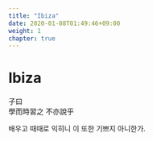 ```yaml
---
title: "Ibiza"
date: 2020-01-08T01:49:46+09:00
weight: 1
chapter: true
---
```



# Ibiza

子曰  
學而時習之 不亦說乎

배우고 때때로 익히니 이 또한 기쁘지 아니한가.